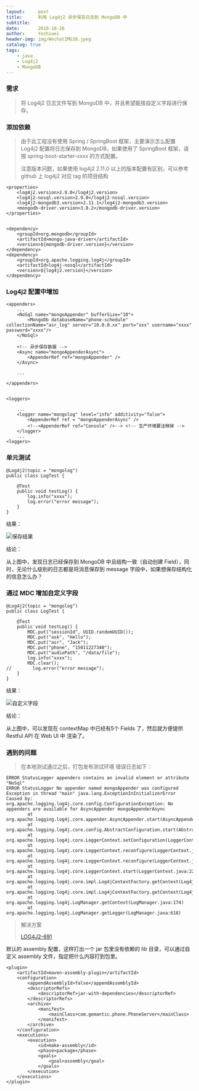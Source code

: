 ```yaml
---
layout:     post
title:      利用 Log4j2 异步保存日志到 MongoDB 中
subtitle:   
date:       2018-10-26
author:     Yezhiwei
header-img: img/WechatIMG38.jpeg
catalog: true
tags:
    - java
    - Log4j2
    - MongoDB
---
```


### 需求

> 将 Log4j2 日志文件写到 MongoDB 中，并且希望能按自定义字段进行保存。

### 添加依赖

> 由于此工程没有使用 Spring / SpringBoot 框架，主要演示怎么配置 Log4j2 配置将日志保存到 MongoDB，如果使用了 SpringBoot 框架，请按 spring-boot-starter-xxxx 的方式配置。
> 
> 注意版本问题，如果使用 log4j2 2.11.0 以上的版本配置有区别，可以参考 github 上 log4j2 对应 tag 的项目结构


```
<properties>
	<log4j2.version>2.9.0</log4j2.version>
	<log4j2-nosql.version>2.9.0</log4j2-nosql.version>
	<log4j2-mongodb3.version>2.11.1</log4j2-mongodb3.version>
	<mongodb-driver.version>3.8.2</mongodb-driver.version>
</properties>


<dependency>
    <groupId>org.mongodb</groupId>
    <artifactId>mongo-java-driver</artifactId>
    <version>${mongodb-driver.version}</version>
</dependency>
<dependency>
    <groupId>org.apache.logging.log4j</groupId>
    <artifactId>log4j-nosql</artifactId>
    <version>${log4j2.version}</version>
</dependency>
```

### Log4j2 配置中增加

```
<appenders>
    ...
    <NoSql name="mongoAppender" bufferSize="10">
        <MongoDb databaseName="phone-schedule" collectionName="asr_log" server="10.0.0.xx" port="xxx" username="xxxx" password="xxxx"/>
    </NoSql>
   
   	<!-- 异步保存数据 -->   
    <Async name="mongoAppenderAsync">
        <AppenderRef ref="mongoAppender" />
    </Async>
   
	...
    
</appenders>


<loggers>

	...
    <logger name="mongolog" level="info" additivity="false">
        <AppenderRef ref = "mongoAppenderAsync" />
        <!--<AppenderRef ref="Console" />--> <!-- 生产环境要注释掉 -->
    </logger>
    ...
<loggers>

```

### 单元测试

```
@Log4j2(topic = "mongolog")
public class LogTest {

    @Test
    public void testLog() {
        log.info("xxxx");
        log.error("error message");
    }
}
```

结果：

![保存结果](https://ws3.sinaimg.cn/large/006tNbRwly1fwk9nmnai0j31kw0q940j.jpg)

结论：

从上图中，发现日志已经保存到 MongoDB 中且结构一致（自动创建 Field），同时，无论什么级别的日志都是将消息保存到 message 字段中，如果想保存结构化的信息怎么办？

### 通过 MDC 增加自定义字段

```
@Log4j2(topic = "mongolog")
public class LogTest {

    @Test
    public void testLog() {
        MDC.put("sessionId", UUID.randomUUID());
        MDC.put("ask", "Hello");
        MDC.put("asr", "Jack");
        MDC.put("phone", "15011227340");
        MDC.put("audioPath", "/data/file");
        log.info("xxxx");
        MDC.clear();
//        log.error("error message");
    }
}
```

结果：

![自定义字段](https://ws3.sinaimg.cn/large/006tNbRwly1fwk9wdt1g0j31kw0hsq46.jpg)

结论：

从上图中，可以发现在 contextMap 中已经有5个 Fields 了，然后就方便提供 Restful API 在 Web UI 中 渲染了。

### 遇到的问题

> 在本地测试通过之后，打包发布测试环境
> 错误日志如下：

```
ERROR StatusLogger appenders contains an invalid element or attribute "NoSql"
ERROR StatusLogger No appender named mongoAppender was configured
Exception in thread "main" java.lang.ExceptionInInitializerError
Caused by: org.apache.logging.log4j.core.config.ConfigurationException: No appenders are available for AsyncAppender mongoAppenderAsync
        at org.apache.logging.log4j.core.appender.AsyncAppender.start(AsyncAppender.java:120)
        at org.apache.logging.log4j.core.config.AbstractConfiguration.start(AbstractConfiguration.java:265)
        at org.apache.logging.log4j.core.LoggerContext.setConfiguration(LoggerContext.java:545)
        at org.apache.logging.log4j.core.LoggerContext.reconfigure(LoggerContext.java:617)
        at org.apache.logging.log4j.core.LoggerContext.reconfigure(LoggerContext.java:634)
        at org.apache.logging.log4j.core.LoggerContext.start(LoggerContext.java:229)
        at org.apache.logging.log4j.core.impl.Log4jContextFactory.getContext(Log4jContextFactory.java:242)
        at org.apache.logging.log4j.core.impl.Log4jContextFactory.getContext(Log4jContextFactory.java:45)
        at org.apache.logging.log4j.LogManager.getContext(LogManager.java:174)
        at org.apache.logging.log4j.LogManager.getLogger(LogManager.java:618)
```

> 解决方案
> 
> [LOG4J2-691](https://issues.apache.org/jira/browse/LOG4J2-691)
> 

默认的 assembly 配置，这样打出一个 jar 包里没有依赖的 lib 目录，可以通过自定义 assembly 文件，指定把什么内容打到包里。

```
<plugin>
    <artifactId>maven-assembly-plugin</artifactId>
    <configuration>
        <appendAssemblyId>false</appendAssemblyId>
        <descriptorRefs>
            <descriptorRef>jar-with-dependencies</descriptorRef>
        </descriptorRefs>
        <archive>
            <manifest>
                <mainClass>com.gemantic.phone.PhoneServer</mainClass>
            </manifest>
        </archive>
    </configuration>
    <executions>
        <execution>
            <id>make-assembly</id>
            <phase>package</phase>
            <goals>
                <goal>assembly</goal>
            </goals>
        </execution>
    </executions>
</plugin>
```

